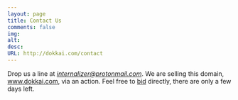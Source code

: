 ```yaml
---
layout: page
title: Contact Us
comments: false
img:
alt:
desc:
URL: http://dokkai.com/contact
---
```

<link rel="stylesheet" href="https://cdnjs.cloudflare.com/ajax/libs/normalize/5.0.0/normalize.min.css">

Drop us a line at <i>internalizer@protonmail.com</i>. We are selling this domain, www.dokkai.com, via an action. Feel free to <a href="https://uk.auctions.godaddy.com/trpItemListing.aspx?&miid=311000848" target="_blank">bid</a> directly, there are only a few days left.

